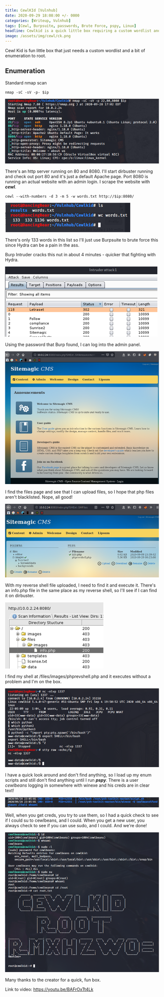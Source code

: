 ```yaml
---
title: CewlKId [Vulnhub] 
date: 2020-09-29 18:08:00 +/- 0000
categories: [Writeup, Vulnhub]
tags: [Cewl, Burpsuite, passwords, Brute Force, pspy, Linux]
headline: Cewlkid is a quick little box requiring a custom wordlist and brute forcing to crack.
image: /assets/img/cewl/ck.png
---
```


Cewl Kid is fun little box that just needs a custom wordlist and a bit of enumeration to root.

## Enumeration

Standard nmap scan
```shell
nmap -sC -sV -p- $ip
```

![nmap](/assets/img/cewl/nmap.png)

There's an http server running on 80 and 8080. I'll start dirbuster running and check out port 80 and it's just a default Apache page. Port 8080 is running an actual website with an admin login. I scrape the website with ***cewl***.
```shell
cewl --with-numbers -d 3 -m 5 -w words.txt http://$ip:8080/
```

![cewl](/assets/img/cewl/cewl.png)

There's only 133 words in this list so I'll just use Burpsuite to brute force this since Hydra can be a pain in the ass.

Burp Intruder cracks this nut in about 4 minutes - quicker that fighting with Hydra.

![Burp](/assets/img/cewl/burp.png)

Using the password that Burp found, I can log into the admin panel.

![Admin](/assets/img/cewl/admin.png)

I find the files page and see that I can upload files, so I hope that php files aren't blacklisted. Nope, all good!

![Files](/assets/img/cewl/file.png)

With my reverse shell file uploaded, I need to find it and execute it. There's an info.php file in the same place as my reverse shell, so I'll see if I can find it on dirbuster.

![Dirb](/assets/img/cewl/dirb.png)

I find my shell at /files/images/phprevshell.php and it executes without a problem and I'm on the box.

![Shell](/assets/img/cewl/shell.png)

I have a quick look around and don't find anything, so I load up my enum scripts and still don't find anything until I run ***pspy***. There is a user *cewlbeans* logging in somewhere with winexe and his creds are in clear text!

![pspy](/assets/img/cewl/pspy.png)

Well, when you get creds, you try to use them, so I had a quick check to see if I could su to cewlbeans, and I could. When you get a new user, you always check to see if you can use sudo, and I could. And we're done!

![Root](/assets/img/cewl/root.png)

Many thanks to the creator for a quick, fun box.

Link to video: <https://youtu.be/BAFrOxTt4Lk>
